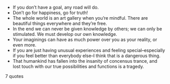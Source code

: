  - If you don’t have a goal, any road will do.
 - Don’t go for happiness, go for truth!
 - The whole world is an art gallery when you’re mindful. There are beautiful things everywhere and they’re free.
 - In the end we can never be given knowledge by others; we can only be stimulated. We must develop our own knowledge.
 - Your imaginings can have as much power over you as your reality, or even more.
 - If you are just having unusual experiences and feeling special–especially if you feel better than everybody else–I think that is a dangerous thing.
 - That humankind has fallen into the insanity of concensus trance, and lost touch with our true possibilities and functions is a tragedy.

7 quotes